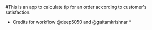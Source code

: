 #This is an app to calculate tip for an order according to customer's satisfaction.

* Credits for workflow @deep5050 and @gaitamkrishnar *
